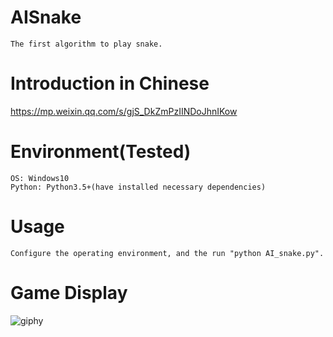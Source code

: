 # AISnake 
```
The first algorithm to play snake.
```

# Introduction in Chinese
https://mp.weixin.qq.com/s/gjS_DkZmPzIINDoJhnIKow

# Environment(Tested)
```
OS: Windows10
Python: Python3.5+(have installed necessary dependencies)
```

# Usage
```
Configure the operating environment, and the run "python AI_snake.py".
```

# Game Display
![giphy](demonstration/running.gif)